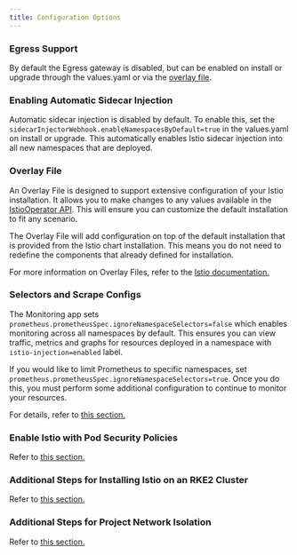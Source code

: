 ```yaml
---
title: Configuration Options
---
```


<head>
  <link rel="canonical" href="https://ranchermanager.docs.rancher.com/integrations-in-rancher/istio/configuration-options"/>
</head>

### Egress Support

By default the Egress gateway is disabled, but can be enabled on install or upgrade through the values.yaml or via the [overlay file](#overlay-file).

### Enabling Automatic Sidecar Injection

Automatic sidecar injection is disabled by default. To enable this, set the `sidecarInjectorWebhook.enableNamespacesByDefault=true` in the values.yaml on install or upgrade. This automatically enables Istio sidecar injection into all new namespaces that are deployed.

### Overlay File

An Overlay File is designed to support extensive configuration of your Istio installation. It allows you to make changes to any values available in the [IstioOperator API](https://istio.io/latest/docs/reference/config/istio.operator.v1alpha1/). This will ensure you can customize the default installation to fit any scenario.

The Overlay File will add configuration on top of the default installation that is provided from the Istio chart installation. This means you do not need to redefine the components that already defined for installation.

For more information on Overlay Files, refer to the [Istio documentation.](https://istio.io/latest/docs/setup/install/istioctl/#configure-component-settings)

### Selectors and Scrape Configs

The Monitoring app sets `prometheus.prometheusSpec.ignoreNamespaceSelectors=false` which enables monitoring across all namespaces by default. This ensures you can view traffic, metrics and graphs for resources deployed in a namespace with `istio-injection=enabled` label.

If you would like to limit Prometheus to specific namespaces, set `prometheus.prometheusSpec.ignoreNamespaceSelectors=true`. Once you do this, you must perform some additional configuration to continue to monitor your resources.

For details, refer to [this section.](../../../../docs/integrations-in-rancher/istio/configuration-options/selectors-and-scrape-configurations.md)

### Enable Istio with Pod Security Policies

Refer to [this section.](pod-security-policies.md)

### Additional Steps for Installing Istio on an RKE2 Cluster

Refer to [this section.](../../../../docs/integrations-in-rancher/istio/configuration-options/install-istio-on-rke2-cluster.md)

### Additional Steps for Project Network Isolation

Refer to [this section.](../../../../docs/integrations-in-rancher/istio/configuration-options/project-network-isolation.md)